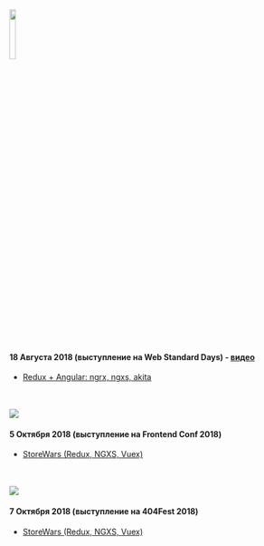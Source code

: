 <img src="https://s.dou.ua/CACHE/images/img/events/041b2607a76ee67bdaf2b44ce4808aa2/c01e92f827ea0a72bbfe9125fb8e5105.png" width="15%" height="15%">
<h4>18 Августа 2018 (выступление на Web Standard Days) - <a href="https://youtu.be/gi1bQ_enE8w?t=2h39m59s">видео</a> </h4>
<ul>
	<li>
		<a href="https://github.com/kyusupov33/events/blob/master/2018/august">Redux + Angular: ngrx, ngxs, akita</a>
	</li>
</ul>

<br />
<br />

<img src="https://habrastorage.org/webt/xk/xf/zz/xkxfzzejfht8gulvgm462pv7qic.png" />

<h4>5 Октября 2018 (выступление на Frontend Conf 2018)</h4>
<ul>
	<li>
		<a href="https://github.com/kyusupov33/events/tree/master/2018/october">StoreWars (Redux, NGXS, Vuex)</a>
	</li>
</ul>

<br />
<br />

<img src="https://habrastorage.org/webt/v9/xi/z0/v9xiz0w140a9b4gcvafcyeurss8.png" />

<h4>7 Октября 2018 (выступление на 404Fest 2018)</h4>
<ul>
	<li>
		<a href="https://github.com/kyusupov33/events/tree/master/2018/october">StoreWars (Redux, NGXS, Vuex)</a>
	</li>
</ul>
